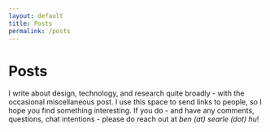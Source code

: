 ```yaml
---
layout: default
title: Posts
permalink: /posts
---
```


# Posts

I write about design, technology, and research quite broadly - with the occasional miscellaneous post. I use this space to send links to people, so I hope you find something interesting. If you do - and have any comments, questions, chat intentions - please do reach out at *ben (at) searle (dot) hu*!